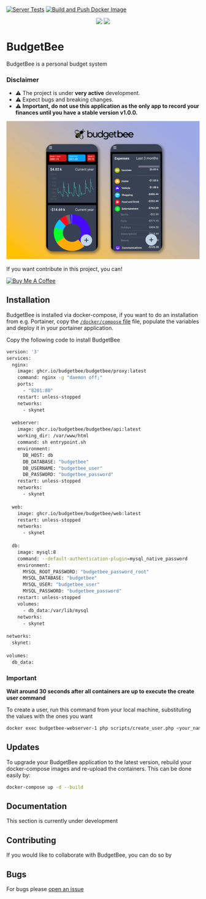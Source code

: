 [![Server Tests](https://github.com/budgetbee/budgetbee/actions/workflows/server-tests.yml/badge.svg)](https://github.com/budgetbee/budgetbee/actions/workflows/server-tests.yml)
[![Build and Push Docker Image](https://github.com/budgetbee/budgetbee/actions/workflows/docker-build.yml/badge.svg)](https://github.com/budgetbee/budgetbee/actions/workflows/docker-build.yml)


<p align="center">
<img src="https://github.com/budgetbee/budgetbee/raw/main/web/assets/images/logo.svg#gh-light-mode-only" width="50%" />
<img src="https://github.com/budgetbee/budgetbee/raw/main/web/assets/images/logo_color_2.svg#gh-dark-mode-only" width="50%" />
</p>

# BudgetBee

BudgetBee is a personal budget system

### Disclaimer

- ⚠️ The project is under **very active** development.
- ⚠️ Expect bugs and breaking changes.
- ⚠️ **Important, do not use this application as the only app to record your finances until you have a stable version v1.0.0.**

<p align="center">
<img src="https://github.com/budgetbee/budgetbee/raw/main/web/assets/images/budgetbee_screenshot.webp" width="100%" />
</p>

If you want contribute in this project, you can!

<a href="https://bmc.link/alejandrork" target="_blank"><img src="https://www.buymeacoffee.com/assets/img/custom_images/orange_img.png" alt="Buy Me A Coffee" style="height: 37px !important;width: 170px !important;box-shadow: 0px 3px 2px 0px rgba(190, 190, 190, 0.5) !important;-webkit-box-shadow: 0px 3px 2px 0px rgba(190, 190, 190, 0.5) !important;" ></a>

## Installation

BudgetBee is installed via docker-compose, if you want to do an installation from e.g. Portainer, copy the [`/docker/compose` file](https://github.com/budgetbee/budgetbee/tree/main/docker/docker-compose.yml) file, populate the variables and deploy it in your portainer application.

Copy the following code to install BudgetBee

```bash
version: '3'
services:
  nginx:
    image: ghcr.io/budgetbee/budgetbee/proxy:latest
    command: nginx -g "daemon off;"
    ports:
      - "8201:80"
    restart: unless-stopped
    networks:
      - skynet

  webserver:
    image: ghcr.io/budgetbee/budgetbee/api:latest
    working_dir: /var/www/html
    command: sh entrypoint.sh
    environment:
      DB_HOST: db
      DB_DATABASE: "budgetbee"
      DB_USERNAME: "budgetbee_user"
      DB_PASSWORD: "budgetbee_password"
    restart: unless-stopped
    networks:
      - skynet

  web:
    image: ghcr.io/budgetbee/budgetbee/web:latest
    restart: unless-stopped
    networks:
      - skynet

  db:
    image: mysql:8
    command: --default-authentication-plugin=mysql_native_password
    environment:
      MYSQL_ROOT_PASSWORD: "budgetbee_password_root"
      MYSQL_DATABASE: "budgetbee"
      MYSQL_USER: "budgetbee_user"
      MYSQL_PASSWORD: "budgetbee_password"
    restart: unless-stopped
    volumes:
      - db_data:/var/lib/mysql
    networks:
      - skynet

networks:
  skynet:

volumes:
  db_data:
```
### Important
**Wait around 30 seconds after all containers are up to execute the create user command**

To create a user, run this command from your local machine, substituting the values with the ones you want
```bash
docker exec budgetbee-webserver-1 php scripts/create_user.php <your_name> <your_email> <your_password>
```


## Updates

To upgrade your BudgetBee application to the latest version, rebuild your docker-compose images and re-upload the containers.
This can be done easily by:
```bash
docker-compose up -d --build
```

## Documentation

This section is currently under development

## Contributing

If you would like to collaborate with BudgetBee, you can do so by

## Bugs

For bugs please [open an issue](https://github.com/budgetbee/budgetbee/issues)
